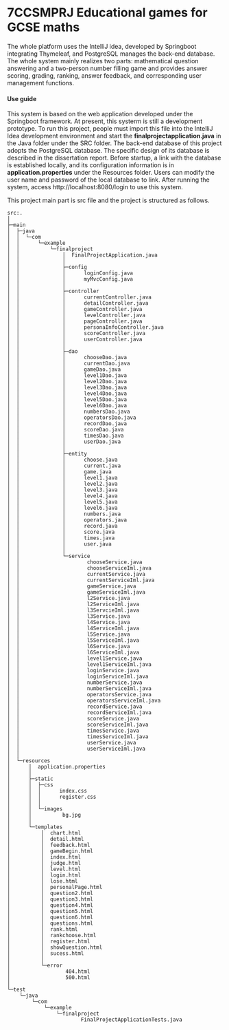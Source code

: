 # 7CCSMPRJ Educational games for GCSE maths
The whole platform uses the IntelliJ idea, developed by Springboot integrating Thymeleaf, and PostgreSQL manages the back-end database. 
The whole system mainly realizes two parts: mathematical question answering and a two-person number filling game and provides answer scoring, grading, ranking, answer feedback, and corresponding user management functions.
#### Use guide
This system is based on the web application developed under the Springboot framework. At present, this systerm is still a development prototype. To run this project, people must import this file into the IntelliJ Idea development environment and start the **finalprojectapplication.java**  in the Java folder under the SRC folder. The back-end database of this project adopts the PostgreSQL database. The specific design of its database is described in the dissertation report. Before startup, a link with the database is established locally, and its configuration information is in **application.properties** under the Resources folder. Users can modify the user name and password of the local database to link. 
After running the system, access http://localhost:8080/login to use this system.

This project main part is src file and the project is structured as follows.
```
src:.
│  
├─main
│  ├─java
│  │  └─com
│  │      └─example
│  │          └─finalproject
│  │              │  FinalProjectApplication.java
│  │              │  
│  │              ├─config
│  │              │      loginConfig.java
│  │              │      myMvcConfig.java
│  │              │      
│  │              ├─controller
│  │              │      currentController.java
│  │              │      detailController.java
│  │              │      gameController.java
│  │              │      levelController.java
│  │              │      pageController.java
│  │              │      personaInfoController.java
│  │              │      scoreController.java
│  │              │      userController.java
│  │              │      
│  │              ├─dao
│  │              │      chooseDao.java
│  │              │      currentDao.java
│  │              │      gameDao.java
│  │              │      level1Dao.java
│  │              │      level2Dao.java
│  │              │      level3Dao.java
│  │              │      level4Dao.java
│  │              │      level5Dao.java
│  │              │      level6Dao.java
│  │              │      numbersDao.java
│  │              │      operatorsDao.java
│  │              │      recordDao.java
│  │              │      scoreDao.java
│  │              │      timesDao.java
│  │              │      userDao.java
│  │              │      
│  │              ├─entity
│  │              │      choose.java
│  │              │      current.java
│  │              │      game.java
│  │              │      level1.java
│  │              │      level2.java
│  │              │      level3.java
│  │              │      level4.java
│  │              │      level5.java
│  │              │      level6.java
│  │              │      numbers.java
│  │              │      operators.java
│  │              │      record.java
│  │              │      score.java
│  │              │      times.java
│  │              │      user.java
│  │              │      
│  │              └─service
│  │                      chooseService.java
│  │                      chooseServiceIml.java
│  │                      currentService.java
│  │                      currentServiceIml.java
│  │                      gameService.java
│  │                      gameServiceIml.java
│  │                      l2Service.java
│  │                      l2ServiceIml.java
│  │                      l3ServcieIml.java
│  │                      l3Service.java
│  │                      l4Service.java
│  │                      l4ServiceIml.java
│  │                      l5Service.java
│  │                      l5ServiceIml.java
│  │                      l6Service.java
│  │                      l6ServiceIml.java
│  │                      level1Service.java
│  │                      level1ServiceIml.java
│  │                      loginService.java
│  │                      loginServiceIml.java
│  │                      numberService.java
│  │                      numberServiceIml.java
│  │                      operatorsService.java
│  │                      operatorsServiceIml.java
│  │                      recordService.java
│  │                      recordServiceIml.java
│  │                      scoreService.java
│  │                      scoreServiceIml.java
│  │                      timesService.java
│  │                      timesServiceIml.java
│  │                      userService.java
│  │                      userServiceIml.java
│  │                      
│  └─resources
│      │  application.properties
│      │  
│      ├─static
│      │  ├─css
│      │  │      index.css
│      │  │      register.css
│      │  │      
│      │  └─images
│      │          bg.jpg
│      │          
│      └─templates
│          │  chart.html
│          │  detail.html
│          │  feedback.html
│          │  gameBegin.html
│          │  index.html
│          │  judge.html
│          │  level.html
│          │  login.html
│          │  lose.html
│          │  personalPage.html
│          │  question2.html
│          │  question3.html
│          │  question4.html
│          │  question5.html
│          │  question6.html
│          │  questions.html
│          │  rank.html
│          │  rankchoose.html
│          │  register.html
│          │  showQuestion.html
│          │  sucess.html
│          │  
│          └─error
│                  404.html
│                  500.html
│                  
└─test
    └─java
        └─com
            └─example
                └─finalproject
                        FinalProjectApplicationTests.java
```
